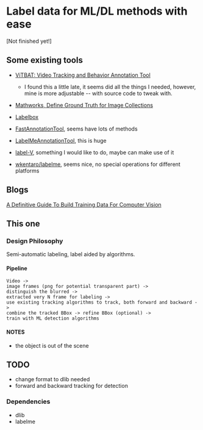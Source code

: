 # Label data for ML/DL methods with ease

[Not finished yet!]

## Some existing tools

* [ViTBAT: Video Tracking and Behavior Annotation Tool](https://vitbat.weebly.com/)
    - I found this a little late, it seems did all the things I needed, however, mine is more adjustable -- with source code to tweak with.

* [Mathworks, Define Ground Truth for Image Collections](https://cn.mathworks.com/help/vision/ug/define-ground-truth-for-image-collections.html)
* [Labelbox](https://github.com/Labelbox/Labelbox)
* [FastAnnotationTool](https://github.com/christopher5106/FastAnnotationTool), seems have lots of methods

* [LabelMeAnnotationTool](https://github.com/CSAILVision/LabelMeAnnotationTool), this is huge


* [label-V](https://github.com/innovationgarage/label-V), something I would like to do, maybe can make use of it
* [wkentaro/labelme](https://github.com/wkentaro/labelme), seems nice, no special operations for different platforms

## Blogs

[A Definitive Guide To Build Training Data For Computer Vision](https://hackernoon.com/a-definitive-guide-to-build-training-data-for-computer-vision-1d1d50b4bf07)

## This one

### Design Philosophy

Semi-automatic labeling, label aided by algorithms.

#### Pipeline

``` vi
Video ->
image frames (png for potential transparent part) ->
distinguish the blurred ->
extracted very N frame for labeling ->
use existing tracking algorithms to track, both forward and backward ->
combine the tracked BBox -> refine BBox (optional) ->
train with ML detection algorithms
```

#### NOTES

* the object is out of the scene

## TODO

* change format to dlib needed
* forward and backward tracking for detection

### Dependencies

* dlib
* labelme